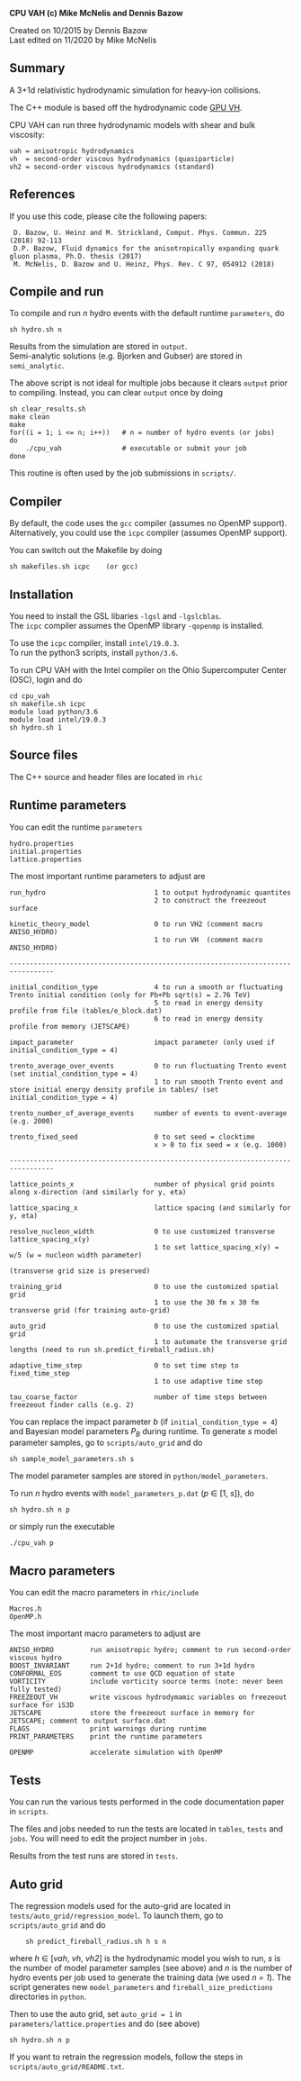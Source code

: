 **CPU VAH (c) Mike McNelis and Dennis Bazow**

Created on 10/2015 by Dennis Bazow\
Last edited on 11/2020 by Mike McNelis

## Summary
A 3+1d relativistic hydrodynamic simulation for heavy-ion collisions.

The C++ module is based off the hydrodynamic code [GPU VH](https://github.com/bazow/gpu-vh.git).

CPU VAH can run three hydrodynamic models with shear and bulk viscosity:

    vah = anisotropic hydrodynamics
    vh  = second-order viscous hydrodynamics (quasiparticle)
    vh2 = second-order viscous hydrodynamics (standard)


## References

If you use this code, please cite the following papers:

     D. Bazow, U. Heinz and M. Strickland, Comput. Phys. Commun. 225 (2018) 92-113
     D.P. Bazow, Fluid dynamics for the anisotropically expanding quark gluon plasma, Ph.D. thesis (2017)
     M. McNelis, D. Bazow and U. Heinz, Phys. Rev. C 97, 054912 (2018)


## Compile and run
To compile and run *n* hydro events with the default runtime `parameters`, do

    sh hydro.sh n

Results from the simulation are stored in `output`.\
Semi-analytic solutions (e.g. Bjorken and Gubser) are stored in `semi_analytic`.

The above script is not ideal for multiple jobs because it clears `output` prior to compiling. Instead, you can clear `output` once by doing

    sh clear_results.sh
    make clean
    make
    for((i = 1; i <= n; i++))   # n = number of hydro events (or jobs)
    do
        ./cpu_vah               # executable or submit your job
    done

This routine is often used by the job submissions in `scripts/`.


## Compiler

By default, the code uses the `gcc` compiler (assumes no OpenMP support).\
Alternatively, you could use the `icpc` compiler (assumes OpenMP support).

You can switch out the Makefile by doing

    sh makefiles.sh icpc    (or gcc)


## Installation

You need to install the GSL libaries `-lgsl` and `-lgslcblas`.\
The `icpc` compiler assumes the OpenMP library `-qopenmp` is installed.

To use the `icpc` compiler, install `intel/19.0.3`.\
To run the python3 scripts, install `python/3.6`.

To run CPU VAH with the Intel compiler on the Ohio Supercomputer Center (OSC), login and do

    cd cpu_vah
    sh makefile.sh icpc
    module load python/3.6
    module load intel/19.0.3
    sh hydro.sh 1


## Source files

The C++ source and header files are located in `rhic`


## Runtime parameters

You can edit the runtime `parameters`

    hydro.properties
    initial.properties
    lattice.properties

The most important runtime parameters to adjust are

    run_hydro                           1 to output hydrodynamic quantites
                                        2 to construct the freezeout surface

    kinetic_theory_model                0 to run VH2 (comment macro ANISO_HYDRO)
                                        1 to run VH  (comment macro ANISO_HYDRO)

    ---------------------------------------------------------------------------------

    initial_condition_type              4 to run a smooth or fluctuating Trento initial condition (only for Pb+Pb sqrt(s) = 2.76 TeV)
                                        5 to read in energy density profile from file (tables/e_block.dat)
                                        6 to read in energy density profile from memory (JETSCAPE)

    impact_parameter                    impact parameter (only used if initial_condition_type = 4)

    trento_average_over_events          0 to run fluctuating Trento event (set initial_condition_type = 4)
                                        1 to run smooth Trento event and store initial energy density profile in tables/ (set initial_condition_type = 4)

    trento_number_of_average_events     number of events to event-average (e.g. 2000)

    trento_fixed_seed                   0 to set seed = clocktime
                                        x > 0 to fix seed = x (e.g. 1000)

    ---------------------------------------------------------------------------------

    lattice_points_x                    number of physical grid points along x-direction (and similarly for y, eta)

    lattice_spacing_x                   lattice spacing (and similarly for y, eta)

    resolve_nucleon_width               0 to use customized transverse lattice_spacing_x(y)
                                        1 to set lattice_spacing_x(y) = w/5 (w = nucleon width parameter)
                                                                            (transverse grid size is preserved)

    training_grid                       0 to use the customized spatial grid
                                        1 to use the 30 fm x 30 fm transverse grid (for training auto-grid)

    auto_grid                           0 to use the customized spatial grid
                                        1 to automate the transverse grid lengths (need to run sh.predict_fireball_radius.sh)

    adaptive_time_step                  0 to set time step to fixed_time_step
                                        1 to use adaptive time step

    tau_coarse_factor                   number of time steps between freezeout finder calls (e.g. 2)


You can replace the impact parameter *b* (if `initial_condition_type = 4`) and Bayesian model parameters *P<sub>B</sub>* during runtime. To generate *s* model parameter samples, go to `scripts/auto_grid` and do

    sh sample_model_parameters.sh s

The model parameter samples are stored in `python/model_parameters`.

To run *n* hydro events with `model_parameters_p.dat`  (*p* ∈ [1, *s*]), do

    sh hydro.sh n p

or simply run the executable

    ./cpu_vah p


## Macro parameters

You can edit the macro parameters in `rhic/include`

    Macros.h
    OpenMP.h

The most important macro parameters to adjust are

    ANISO_HYDRO         run anisotropic hydro; comment to run second-order viscous hydro
    BOOST_INVARIANT     run 2+1d hydro; comment to run 3+1d hydro
    CONFORMAL_EOS       comment to use QCD equation of state
    VORTICITY           include vorticity source terms (note: never been fully tested)
    FREEZEOUT_VH        write viscous hydrodymamic variables on freezeout surface for iS3D
    JETSCAPE            store the freezeout surface in memory for JETSCAPE; comment to output surface.dat
    FLAGS               print warnings during runtime
    PRINT_PARAMETERS    print the runtime parameters

    OPENMP              accelerate simulation with OpenMP


## Tests

You can run the various tests performed in the code documentation paper in `scripts`.

The files and jobs needed to run the tests are located in `tables`, `tests` and `jobs`. You will need to edit the project number in `jobs`.

Results from the test runs are stored in `tests`.


## Auto grid

The regression models used for the auto-grid are located in `tests/auto_grid/regression_model`. To launch them, go to `scripts/auto_grid` and do

        sh predict_fireball_radius.sh h s n

where *h* ∈ [*vah*, *vh*, *vh2*] is the hydrodynamic model you wish to run, *s* is the number of model parameter samples (see above) and *n* is the number of hydro events per job used to generate the training data (we used *n = 1*). The script generates new `model_parameters` and `fireball_size_predictions` directories in `python`.

Then to use the auto grid, set `auto_grid = 1` in `parameters/lattice.properties` and do (see above)

    sh hydro.sh n p

If you want to retrain the regression models, follow the steps in `scripts/auto_grid/README.txt`.
